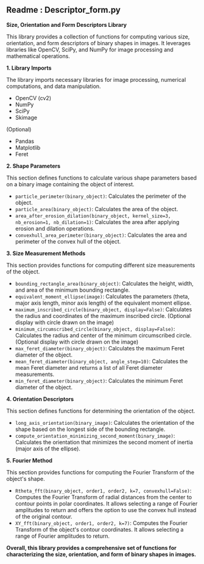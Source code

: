 ## Readme : Descriptor_form.py

**Size, Orientation and Form Descriptors Library**

This library provides a collection of functions for computing various size, orientation, and form descriptors of binary shapes in images. It leverages libraries like OpenCV, SciPy, and NumPy for image processing and mathematical operations.

**1. Library Imports**

The library imports necessary libraries for image processing, numerical computations, and data manipulation.


* OpenCV (cv2)
* NumPy 
* SciPy 
* Skimage 

(Optional)

* Pandas 
* Matplotlib 
* Feret 


**2. Shape Parameters**

This section defines functions to calculate various shape parameters based on a binary image containing the object of interest.

* `particle_perimeter(binary_object)`: Calculates the perimeter of the object.
* `particle_area(binary_object)`: Calculates the area of the object.
* `area_after_erosion_dilation(binary_object, kernel_size=3, nb_erosion=1, nb_dilation=1)`: Calculates the area after applying erosion and dilation operations.
* `convexhull_area_perimeter(binary_object)`: Calculates the area and perimeter of the convex hull of the object.

**3. Size Measurement Methods**

This section provides functions for computing different size measurements of the object.

* `bounding_rectangle_area(binary_object)`: Calculates the height, width, and area of the minimum bounding rectangle.
* `equivalent_moment_ellipse(image)`: Calculates the parameters (theta, major axis length, minor axis length) of the equivalent moment ellipse.
* `maximum_inscribed_circle(binary_object, display=False)`: Calculates the radius and coordinates of the maximum inscribed circle. (Optional display with circle drawn on the image)
* `minimum_circumscribed_circle(binary_object, display=False)`: Calculates the radius and center of the minimum circumscribed circle. (Optional display with circle drawn on the image)
* `max_feret_diameter(binary_object)`: Calculates the maximum Feret diameter of the object.
* `mean_feret_diameter(binary_object, angle_step=10)`: Calculates the mean Feret diameter and returns a list of all Feret diameter measurements.
* `min_feret_diameter(binary_object)`: Calculates the minimum Feret diameter of the object.

**4. Orientation Descriptors**

This section defines functions for determining the orientation of the object.

* `long_axis_orientation(binary_image)`: Calculates the orientation of the shape based on the longest side of the bounding rectangle.
* `compute_orientation_minimizing_second_moment(binary_image)`: Calculates the orientation that minimizes the second moment of inertia (major axis of the ellipse).

**5. Fourier Method**

This section provides functions for computing the Fourier Transform of the object's shape.

* `Rtheta_fft(binary_object, order1, order2, k=7, convexhull=False)`: Computes the Fourier Transform of radial distances from the center to contour points in polar coordinates. It allows selecting a range of Fourier amplitudes to return and offers the option to use the convex hull instead of the original contour.
* `XY_fft(binary_object, order1, order2, k=7)`: Computes the Fourier Transform of the object's contour coordinates. It allows selecting a range of Fourier amplitudes to return.

**Overall, this library provides a comprehensive set of functions for characterizing the size, orientation, and form of binary shapes in images.**
